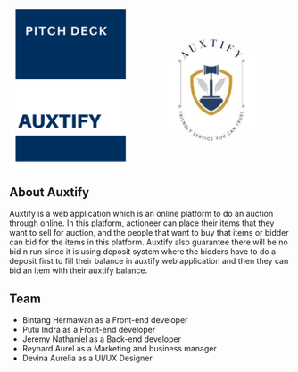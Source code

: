 <img src="AUXTIFY.png" alt="PP">

## About Auxtify

Auxtify is a web application which is an online platform to do an auction through online. In this platform, actioneer can place their items that they want to sell for auction, and the people that want to buy that items or bidder can bid for the items in this platform. Auxtify also guarantee there will be no bid n run since it is using deposit system where the bidders have to do a deposit first to fill their balance in auxtify web application and then they can bid an item with their auxtify balance.

## Team 
- Bintang Hermawan as a Front-end developer
- Putu Indra as a Front-end developer
- Jeremy Nathaniel as a Back-end developer
- Reynard Aurel as a Marketing and business manager
- Devina Aurelia as a UI/UX Designer

